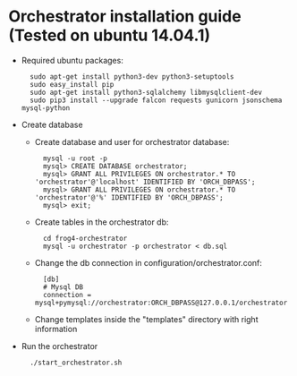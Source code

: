 # Orchestrator installation guide (Tested on ubuntu 14.04.1)

- Required ubuntu packages:
    
        sudo apt-get install python3-dev python3-setuptools
		sudo easy_install pip
        sudo apt-get install python3-sqlalchemy libmysqlclient-dev
		sudo pip3 install --upgrade falcon requests gunicorn jsonschema mysql-python
	
- Create database
    - Create database and user for orchestrator database:
	    
            mysql -u root -p
            mysql> CREATE DATABASE orchestrator;
            mysql> GRANT ALL PRIVILEGES ON orchestrator.* TO 'orchestrator'@'localhost' IDENTIFIED BY 'ORCH_DBPASS';
            mysql> GRANT ALL PRIVILEGES ON orchestrator.* TO 'orchestrator'@'%' IDENTIFIED BY 'ORCH_DBPASS';	
            mysql> exit;
    
    - Create tables in the orchestrator db:
    
            cd frog4-orchestrator
            mysql -u orchestrator -p orchestrator < db.sql

    - Change the db connection in configuration/orchestrator.conf:

            [db]
            # Mysql DB
            connection = mysql+pymysql://orchestrator:ORCH_DBPASS@127.0.0.1/orchestrator
        
	- Change templates inside the "templates" directory with right information

- Run the orchestrator
        
        ./start_orchestrator.sh
